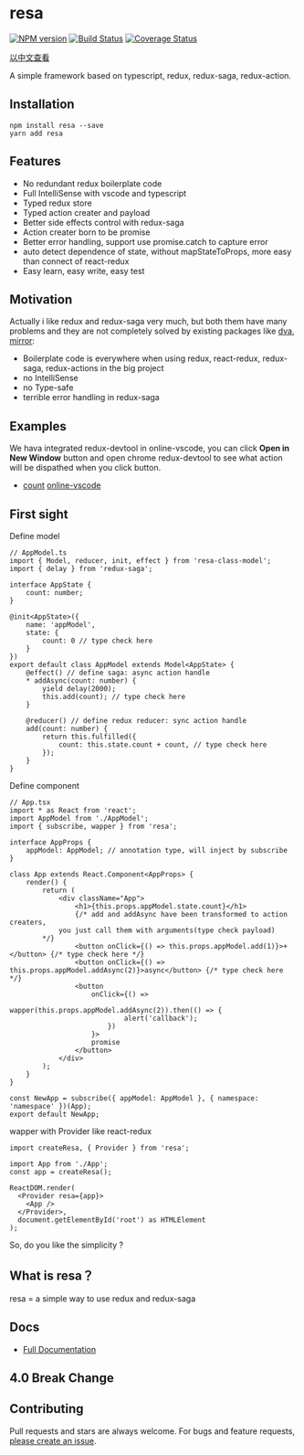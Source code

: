 # resa

[![NPM version](https://img.shields.io/npm/v/resa.svg?style=flat)](https://www.npmjs.com/package/resa)
[![Build Status](https://img.shields.io/travis/wangtao0101/resa.svg?style=flat)](https://travis-ci.org/wangtao0101/resa)
[![Coverage Status](https://coveralls.io/repos/github/wangtao0101/resa/badge.svg?branch=master)](https://coveralls.io/github/wangtao0101/resa?branch=master)

[以中文查看](https://github.com/wangtao0101/resa/blob/master/README_CN.md)

A simple framework based on typescript, redux, redux-saga, redux-action.

## Installation
```
npm install resa --save
yarn add resa
```

## Features
* No redundant redux boilerplate code
* Full IntelliSense with vscode and typescript
* Typed redux store
* Typed action creater and payload
* Better side effects control with redux-saga
* Action creater born to be promise
* Better error handling, support use promise.catch to capture error
* auto detect dependence of state, without mapStateToProps, more easy than connect of react-redux
* Easy learn, easy write, easy test

## Motivation
Actually i like redux and redux-saga very much, but both them have many problems and they are not completely solved by existing packages like [dva](https://github.com/dvajs/dva),
 [mirror](https://github.com/mirrorjs/mirror):
* Boilerplate code is everywhere when using redux, react-redux, redux-saga, redux-actions in the big project
* no IntelliSense
* no Type-safe
* terrible error handling in redux-saga

## Examples
We hava integrated redux-devtool in online-vscode, you can click **Open in New Window** button and open chrome redux-devtool to see what action will be dispathed when you click button.

* [count](https://github.com/wangtao0101/resa/tree/master/examples/count) [online-vscode](https://stackblitz.com/edit/react-ts-84mcge)

## First sight
Define model
```
// AppModel.ts
import { Model, reducer, init, effect } from 'resa-class-model';
import { delay } from 'redux-saga';

interface AppState {
    count: number;
}

@init<AppState>({
    name: 'appModel',
    state: {
        count: 0 // type check here
    }
})
export default class AppModel extends Model<AppState> {
    @effect() // define saga: async action handle
    * addAsync(count: number) {
        yield delay(2000);
        this.add(count); // type check here
    }

    @reducer() // define redux reducer: sync action handle
    add(count: number) {
        return this.fulfilled({
            count: this.state.count + count, // type check here
        });
    }
}

```
Define component
```
// App.tsx
import * as React from 'react';
import AppModel from './AppModel';
import { subscribe, wapper } from 'resa';

interface AppProps {
    appModel: AppModel; // annotation type, will inject by subscribe
}

class App extends React.Component<AppProps> {
    render() {
        return (
            <div className="App">
                <h1>{this.props.appModel.state.count}</h1>
                {/* add and addAsync have been transformed to action creaters,
            you just call them with arguments(type check payload)
        */}
                <button onClick={() => this.props.appModel.add(1)}>+</button> {/* type check here */}
                <button onClick={() => this.props.appModel.addAsync(2)}>async</button> {/* type check here */}
                <button
                    onClick={() =>
                        wapper(this.props.appModel.addAsync(2)).then(() => {
                            alert('callback');
                        })
                    }>
                    promise
                </button>
            </div>
        );
    }
}

const NewApp = subscribe({ appModel: AppModel }, { namespace: 'namespace' })(App);
export default NewApp;
```
wapper with Provider like react-redux
```
import createResa, { Provider } from 'resa';

import App from './App';
const app = createResa();

ReactDOM.render(
  <Provider resa={app}>
    <App />
  </Provider>,
  document.getElementById('root') as HTMLElement
);
```
So, do you like the simplicity ?

## What is resa？
resa = a simple way to use redux and redux-saga

## Docs
* [Full Documentation](https://wangtao0101.github.io/resa)

## 4.0 Break Change

## Contributing
Pull requests and stars are always welcome. For bugs and feature requests, [please create an issue](https://github.com/wangtao0101/resa/issues).

